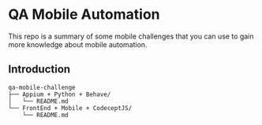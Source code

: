
# QA Mobile Automation

This repo is a summary of some mobile challenges that you can use to gain more knowledge about mobile automation.

## Introduction

```
qa-mobile-challenge
├── Appium + Python + Behave/
│   └── README.md
└── FrontEnd + Mobile + CodeceptJS/
    └── README.md   
``` 

